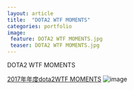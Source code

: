 ```yaml
---
layout: article
title:  "DOTA2 WTF MOMENTS"
categories: portfolio
image: 
 feature: DOTA2 WTF MOMENTS.jpg
 teaser: DOTA2 WTF MOMENTS.jpg
---
```

DOTA2 WTF MOMENTS



[2017年年度dota2WTF MOMENTS](https://www.bilibili.com/video/av17924754/?from=search&seid=2535321579943532695)
![image](https://timgsa.baidu.com/timg?image&quality=80&size=b9999_10000&sec=1515358197964&di=1249c7e5428678b3f792f5f3244757af&imgtype=0&src=http%3A%2F%2Fimg.sgamer.com%2Fdota2_sgamer_com%2Fimages%2F151023%2F5054808277be58f3d80ae01b39a575d6.png)